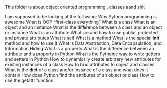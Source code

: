 This folder is about object oriented programming , classes aand shit

I am supposed to be looking at the following:
	Why Python programming is awesome
	What is OOP
	“first-class everything”
	What is a class
	What is an object and an instance
	What is the difference between a class and an object or instance
	What is an attribute
	What are and how to use public, protected and private attributes
	What is self
	What is a method
	What is the special __init__ method and how to use it
	What is Data Abstraction, Data Encapsulation, and Information Hiding
	What is a property
	What is the difference between an attribute and a property in Python
	What is the Pythonic way to write getters and setters in Python
	How to dynamically create arbitrary new attributes for existing instances of a class
	How to bind attributes to object and classes
	What is the __dict__ of a class and/or instance of a class and what does it contain
	How does Python find the attributes of an object or class
	How to use the getattr function
